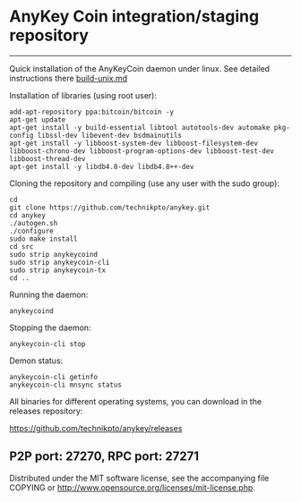 AnyKey Coin integration/staging repository
======================================


***

Quick installation of the AnyKeyCoin daemon under linux. See detailed instructions there [build-unix.md](build-unix.md)

Installation of libraries (using root user):

    add-apt-repository ppa:bitcoin/bitcoin -y
    apt-get update
    apt-get install -y build-essential libtool autotools-dev automake pkg-config libssl-dev libevent-dev bsdmainutils
    apt-get install -y libboost-system-dev libboost-filesystem-dev libboost-chrono-dev libboost-program-options-dev libboost-test-dev libboost-thread-dev
    apt-get install -y libdb4.8-dev libdb4.8++-dev

Cloning the repository and compiling (use any user with the sudo group):

    cd
    git clone https://github.com/technikpto/anykey.git
    cd anykey
    ./autogen.sh
    ./configure
    sudo make install
    cd src
    sudo strip anykeycoind
    sudo strip anykeycoin-cli
    sudo strip anykeycoin-tx
    cd ..

Running the daemon:

    anykeycoind 

Stopping the daemon:

    anykeycoin-cli stop

Demon status:

    anykeycoin-cli getinfo
    anykeycoin-cli mnsync status

All binaries for different operating systems, you can download in the releases repository:

https://github.com/technikpto/anykey/releases

P2P port: 27270, RPC port: 27271
-
Distributed under the MIT software license, see the accompanying file COPYING or http://www.opensource.org/licenses/mit-license.php.
